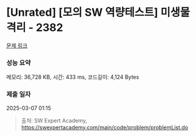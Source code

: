 # [Unrated] [모의 SW 역량테스트] 미생물 격리 - 2382 

[문제 링크](https://swexpertacademy.com/main/code/problem/problemDetail.do?contestProbId=AV597vbqAH0DFAVl) 

### 성능 요약

메모리: 36,728 KB, 시간: 433 ms, 코드길이: 4,124 Bytes

### 제출 일자

2025-03-07 01:15



> 출처: SW Expert Academy, https://swexpertacademy.com/main/code/problem/problemList.do